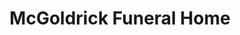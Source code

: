 ---
title: "McGoldrick Funeral Home"
url: /jenkintown/mcgoldrick-funeral-home/
shop: Bestattungen
---